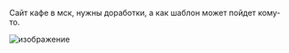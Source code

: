 Сайт кафе в мск, нужны доработки, а как шаблон может пойдет кому-то. 

![изображение](https://github.com/chtiemcz/coffee-site/assets/144614188/a42c05b8-228e-492d-a5c2-de46c2f05086)
